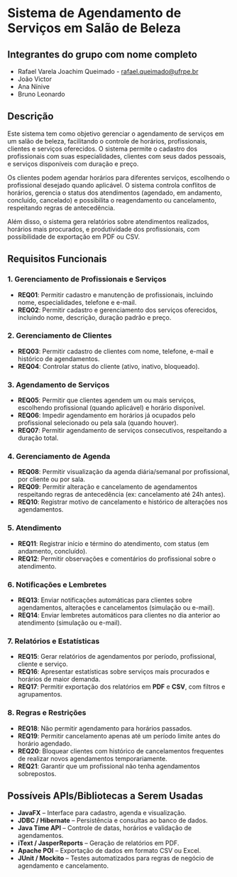 # Sistema de Agendamento de Serviços em Salão de Beleza

## Integrantes do grupo com nome completo
* Rafael Varela Joachim Queimado - rafael.queimado@ufrpe.br
* João Victor
* Ana Nínive
* Bruno Leonardo

## Descrição

Este sistema tem como objetivo gerenciar o agendamento de serviços em um salão de beleza, facilitando o controle de horários, profissionais, clientes e serviços oferecidos. O sistema permite o cadastro dos profissionais com suas especialidades, clientes com seus dados pessoais, e serviços disponíveis com duração e preço.

Os clientes podem agendar horários para diferentes serviços, escolhendo o profissional desejado quando aplicável. O sistema controla conflitos de horários, gerencia o status dos atendimentos (agendado, em andamento, concluído, cancelado) e possibilita o reagendamento ou cancelamento, respeitando regras de antecedência.

Além disso, o sistema gera relatórios sobre atendimentos realizados, horários mais procurados, e produtividade dos profissionais, com possibilidade de exportação em PDF ou CSV.

## Requisitos Funcionais

### 1. Gerenciamento de Profissionais e Serviços

- **REQ01**: Permitir cadastro e manutenção de profissionais, incluindo nome, especialidades, telefone e e-mail.
- **REQ02**: Permitir cadastro e gerenciamento dos serviços oferecidos, incluindo nome, descrição, duração padrão e preço.

### 2. Gerenciamento de Clientes

- **REQ03**: Permitir cadastro de clientes com nome, telefone, e-mail e histórico de agendamentos.
- **REQ04**: Controlar status do cliente (ativo, inativo, bloqueado).

### 3. Agendamento de Serviços

- **REQ05**: Permitir que clientes agendem um ou mais serviços, escolhendo profissional (quando aplicável) e horário disponível.
- **REQ06**: Impedir agendamento em horários já ocupados pelo profissional selecionado ou pela sala (quando houver).
- **REQ07**: Permitir agendamento de serviços consecutivos, respeitando a duração total.

### 4. Gerenciamento de Agenda

- **REQ08**: Permitir visualização da agenda diária/semanal por profissional, por cliente ou por sala.
- **REQ09**: Permitir alteração e cancelamento de agendamentos respeitando regras de antecedência (ex: cancelamento até 24h antes).
- **REQ10**: Registrar motivo de cancelamento e histórico de alterações nos agendamentos.

### 5. Atendimento

- **REQ11**: Registrar início e término do atendimento, com status (em andamento, concluído).
- **REQ12**: Permitir observações e comentários do profissional sobre o atendimento.

### 6. Notificações e Lembretes

- **REQ13**: Enviar notificações automáticas para clientes sobre agendamentos, alterações e cancelamentos (simulação ou e-mail).
- **REQ14**: Enviar lembretes automáticos para clientes no dia anterior ao atendimento (simulação ou e-mail).

### 7. Relatórios e Estatísticas

- **REQ15**: Gerar relatórios de agendamentos por período, profissional, cliente e serviço.
- **REQ16**: Apresentar estatísticas sobre serviços mais procurados e horários de maior demanda.
- **REQ17**: Permitir exportação dos relatórios em **PDF** e **CSV**, com filtros e agrupamentos.

### 8. Regras e Restrições

- **REQ18**: Não permitir agendamento para horários passados.
- **REQ19**: Permitir cancelamento apenas até um período limite antes do horário agendado.
- **REQ20**: Bloquear clientes com histórico de cancelamentos frequentes de realizar novos agendamentos temporariamente.
- **REQ21**: Garantir que um profissional não tenha agendamentos sobrepostos.

## Possíveis APIs/Bibliotecas a Serem Usadas

- **JavaFX** – Interface para cadastro, agenda e visualização.
- **JDBC / Hibernate** – Persistência e consultas ao banco de dados.
- **Java Time API** – Controle de datas, horários e validação de agendamentos.
- **iText / JasperReports** – Geração de relatórios em PDF.
- **Apache POI** – Exportação de dados em formato CSV ou Excel.
- **JUnit / Mockito** – Testes automatizados para regras de negócio de agendamento e cancelamento.
